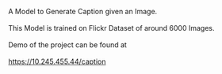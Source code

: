 A Model to Generate Caption given an Image.<br><br>This Model is trained on Flickr Dataset of around 6000 Images.<br><br>Demo of the project can be found at <br><br> https://10.245.455.44/caption
